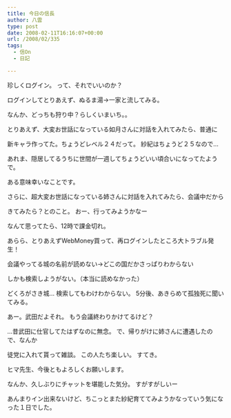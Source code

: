 ```yaml
---
title: 今日の信長
author: 八雲
type: post
date: 2008-02-11T16:16:07+00:00
url: /2008/02/335
tags:
  - 信On
  - 日記

---
```

珍しくログイン。 って、それでいいのか？
  
ログインしてとりあえず、ぬるま湯→一家と流してみる。
  
なんか、どっちも狩り中？らしくいまいち。。

とりあえず、大変お世話になっている如月さんに対話を入れてみたら、普通に
  
新キャラ作ってた。ちょうどレベル２４だって。 紗紀はちょうど２５なので…
  
あれま、隠居してるうちに世間が一週してちょうどいい頃合いになってたようで。
  
ある意味幸いなことです。

さらに、超大変お世話になっている姉さんに対話を入れてみたら、会議中だから
  
きてみたら？とのこと。 おー、行ってみようかなー
  
なんて思ってたら、12時で課金切れ。
  
あらら、とりあえずWebMoney買って、再ログインしたところ大トラブル発生！
  
会議やってる城の名前が読めない→どこの国だかさっぱりわからない
  
しかも検索しようがない。（本当に読めなかった）
  
どくろがさき城… 検索してもわけわからない。 5分後、あきらめて孤独死に聞いてみる。
  
あー。武田だよそれ。 もう会議終わりかけてるけど？
  
…昔武田に仕官してたはずなのに無念。 で、帰りがけに姉さんに遭遇したので、なんか
  
徒党に入れて貰って雑談。 この人たち楽しい。 すてき。
  
ヒマ先生、今後ともよろしくお願いします。

なんか、久しぶりにチャットを堪能した気分。 すがすがしいー
  
あんまりイン出来ないけど、ちこっとまた紗紀育ててみようかなっていう気になった１日でした。
